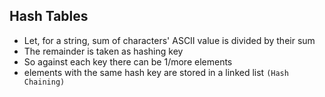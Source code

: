 ## Hash Tables
- Let, for a string, sum of characters' ASCII value is divided by their sum 
- The remainder is taken as hashing key
- So against each key there can be 1/more elements
- elements with the same hash key are stored in a linked list `(Hash Chaining)`

